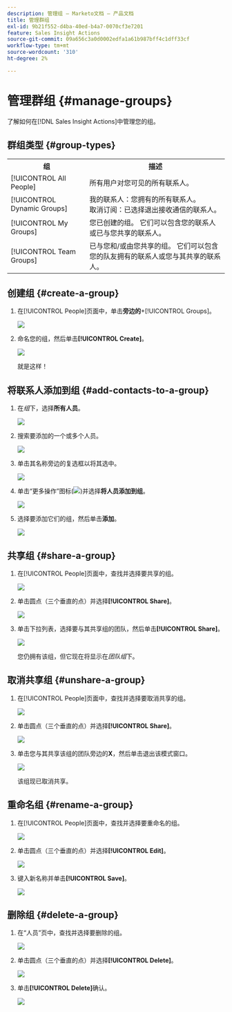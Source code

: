 ```yaml
---
description: 管理组 — Marketo文档 — 产品文档
title: 管理群组
exl-id: 9b21f552-d4ba-40ed-b4a7-0070cf3e7201
feature: Sales Insight Actions
source-git-commit: 09a656c3a0d0002edfa1a61b987bff4c1dff33cf
workflow-type: tm+mt
source-wordcount: '310'
ht-degree: 2%

---
```


# 管理群组 {#manage-groups}

了解如何在[!DNL Sales Insight Actions]中管理您的组。

## 群组类型 {#group-types}

<table>
 <colgroup>
  <col>
  <col>
 </colgroup>
 <tbody>
  <tr>
   <th>组</th>
   <th>描述</th>
  </tr>
  <tr>
   <td>[!UICONTROL All People]</td>
   <td>所有用户对您可见的所有联系人。</td>
  </tr>
  <tr>
   <td>[!UICONTROL Dynamic Groups]</td>
   <td>我的联系人：您拥有的所有联系人。<br>取消订阅：已选择退出接收通信的联系人。</td>
  </tr>
  <tr>
   <td>[!UICONTROL My Groups]</td>
   <td>您已创建的组。 它们可以包含您的联系人或已与您共享的联系人。</td>
  </tr>
  <tr>
   <td>[!UICONTROL Team Groups]</td>
   <td>已与您和/或由您共享的组。 它们可以包含您的队友拥有的联系人或您与其共享的联系人。</td>
  </tr>
 </tbody>
</table>

## 创建组 {#create-a-group}

1. 在[!UICONTROL People]页面中，单击&#x200B;**旁边的**+[!UICONTROL Groups]。

   ![](assets/manage-groups-1.png)

1. 命名您的组，然后单击&#x200B;**[!UICONTROL Create]**。

   ![](assets/manage-groups-2.png)

   就是这样！

## 将联系人添加到组 {#add-contacts-to-a-group}

1. 在&#x200B;_组_&#x200B;下，选择&#x200B;**所有人员**。

   ![](assets/manage-groups-3.png)

1. 搜索要添加的一个或多个人员。

   ![](assets/manage-groups-4.png)

1. 单击其名称旁边的复选框以将其选中。

   ![](assets/manage-groups-5.png)

1. 单击“更多操作”图标(![](assets/icon-more-actions.png))并选择&#x200B;**将人员添加到组**。

   ![](assets/manage-groups-6.png)

1. 选择要添加它们的组，然后单击&#x200B;**添加**。

   ![](assets/manage-groups-7.png)

## 共享组 {#share-a-group}

1. 在[!UICONTROL People]页面中，查找并选择要共享的组。

   ![](assets/manage-groups-8.png)

1. 单击圆点（三个垂直的点）并选择&#x200B;**[!UICONTROL Share]**。

   ![](assets/manage-groups-9.png)

1. 单击下拉列表，选择要与其共享组的团队，然后单击&#x200B;**[!UICONTROL Share]**。

   ![](assets/manage-groups-10.png)

   您仍拥有该组，但它现在将显示在&#x200B;_团队组_&#x200B;下。

## 取消共享组 {#unshare-a-group}

1. 在[!UICONTROL People]页面中，查找并选择要取消共享的组。

   ![](assets/manage-groups-11.png)

1. 单击圆点（三个垂直的点）并选择&#x200B;**[!UICONTROL Share]**。

   ![](assets/manage-groups-12.png)

1. 单击您与其共享该组的团队旁边的&#x200B;**X**，然后单击退出该模式窗口。

   ![](assets/manage-groups-13.png)

   该组现已取消共享。

## 重命名组 {#rename-a-group}

1. 在[!UICONTROL People]页面中，查找并选择要重命名的组。

   ![](assets/manage-groups-14.png)

1. 单击圆点（三个垂直的点）并选择&#x200B;**[!UICONTROL Edit]**。

   ![](assets/manage-groups-15.png)

1. 键入新名称并单击&#x200B;**[!UICONTROL Save]**。

   ![](assets/manage-groups-16.png)

## 删除组 {#delete-a-group}

1. 在“人员”页中，查找并选择要删除的组。

   ![](assets/manage-groups-17.png)

1. 单击圆点（三个垂直的点）并选择&#x200B;**[!UICONTROL Delete]**。

   ![](assets/manage-groups-18.png)

1. 单击&#x200B;**[!UICONTROL Delete]**&#x200B;确认。

   ![](assets/manage-groups-19.png)
